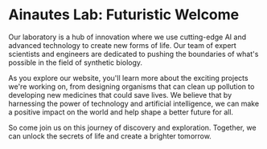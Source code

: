 <!--font:Montserrat-->

# Ainautes Lab: Futuristic Welcome

Our laboratory is a hub of innovation where we use cutting-edge AI and advanced technology to create new forms of life. Our team of expert scientists and engineers are dedicated to pushing the boundaries of what's possible in the field of synthetic biology.

As you explore our website, you'll learn more about the exciting projects we're working on, from designing organisms that can clean up pollution to developing new medicines that could save lives. We believe that by harnessing the power of technology and artificial intelligence, we can make a positive impact on the world and help shape a better future for all.

So come join us on this journey of discovery and exploration. Together, we can unlock the secrets of life and create a brighter tomorrow.

<!--

Write me markdown content of website with wallpaper:

"A futuristic laboratory where Ainautes use AI and advanced technology to create new forms of life."

The header of the page should not be copy of the text but rather a real content of the website which is using this wallpaper.


---


# Welcome to the Ainautes Futuristic Laboratory

Our laboratory is a hub of innovation where we use cutting-edge AI and advanced technology to create new forms of life. Our team of expert scientists and engineers are dedicated to pushing the boundaries of what's possible in the field of synthetic biology.

As you explore our website, you'll learn more about the exciting projects we're working on, from designing organisms that can clean up pollution to developing new medicines that could save lives. We believe that by harnessing the power of technology and artificial intelligence, we can make a positive impact on the world and help shape a better future for all.

So come join us on this journey of discovery and exploration. Together, we can unlock the secrets of life and create a brighter tomorrow.


---


Write me a Google font which is best fitting for the website.

Pick from the list:
- IBM Plex Sans
- Barlow Condensed
- Futura
- Alegreya
- Creepster
- Orbitron
- Cinzel Decorative
- Montserrat
- Dancing Script
- Exo 2
- Cormorant Garamond
- Inter
- Cabin
- Raleway
- Poppins
- Cinzel
- Open Sans
- Playfair Display
- Lobster
- Lato
- Great Vibes
- Roboto


Write just the font name nothing else.


---


Montserrat

-->

